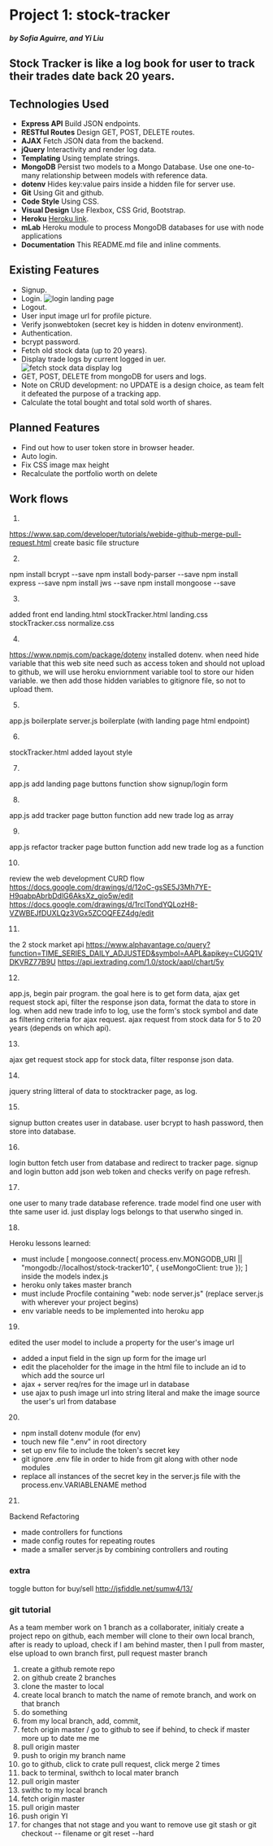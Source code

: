 # Project 1: stock-tracker
##### by Sofia Aguirre, and Yi Liu
## Stock Tracker is like a log book for user to track their trades date back 20 years.

## Technologies Used
- __Express API__ Build JSON endpoints.
- __RESTful Routes__ Design GET, POST, DELETE routes.
- __AJAX__ Fetch JSON data from the backend.
- __jQuery__ Interactivity and render log data.
- __Templating__ Using template strings.
- __MongoDB__ Persist two models to a Mongo Database. Use one one-to-many relationship between models with reference data.
- __dotenv__ Hides key:value pairs inside a hidden file for server use.
- __Git__ Using Git and github.
- __Code Style__ Using CSS.
- __Visual Design__ Use Flexbox, CSS Grid, Bootstrap.
- __Heroku__ [Heroku link](https://fast-beach-84181.herokuapp.com/).
- __mLab__ Heroku module to process MongoDB databases for use with node applications
- __Documentation__ This README.md file and inline comments. 

## Existing Features
- Signup.
- Login.
![login landing page](/public/images/landing-page-shot.png)
- Logout.
- User input image url for profile picture.
- Verify jsonwebtoken (secret key is hidden in dotenv environment).
- Authentication.
- bcrypt password.
- Fetch old stock data (up to 20 years).
- Display trade logs by current logged in uer.
![fetch stock data display log](/public/images/tracker-page-shot.png)
- GET, POST, DELETE from mongoDB for users and logs.
- Note on CRUD development: no UPDATE is a design choice, as team felt it defeated the purpose of a tracking app.
- Calculate the total bought and total sold worth of shares.

## Planned Features
- Find out how to user token store in browser header.
- Auto login.
- Fix CSS image max height
- Recalculate the portfolio worth on delete

## Work flows
1)
https://www.sap.com/developer/tutorials/webide-github-merge-pull-request.html
create basic file structure

2)
npm install bcrypt --save
npm install body-parser --save
npm install express --save
npm install jws --save
npm install mongoose --save

3)
added front end
landing.html
stockTracker.html
landing.css
stockTracker.css
normalize.css

4)
https://www.npmjs.com/package/dotenv
installed dotenv.
when need hide variable that this web site need such as access token and should not upload to github,
we will use heroku enviornment variable tool to store our hiden variable.
we then add those hidden variables to gitignore file, so not to upload them.

5)
app.js boilerplate
server.js boilerplate (with landing page html endpoint)

6)
stockTracker.html added layout style

7)
app.js add landing page buttons function show signup/login form

8)
app.js add tracker page button function add new trade log as array

9)
app.js refactor tracker page button function add new trade log as a function

10)
review the web development CURD flow
https://docs.google.com/drawings/d/12oC-gsSE5J3Mh7YE-H9qabpAbrbDdlG6AksXz_gjo5w/edit
https://docs.google.com/drawings/d/1rclTondYQLozH8-VZWBEJfDUXLQz3VGx5ZCOQFEZ4dg/edit

11)
the 2 stock market api
https://www.alphavantage.co/query?function=TIME_SERIES_DAILY_ADJUSTED&symbol=AAPL&apikey=CUGQ1VDKVRZ77B9U
https://api.iextrading.com/1.0/stock/aapl/chart/5y

12)
app.js, begin pair program.
the goal here is to get form data, ajax get request stock api, filter the response json data, format the data to store in log.
when add new trade info to log, use the form's stock symbol and date as filtering criteria for ajax request.
ajax request from stock data for 5 to 20 years (depends on which api).

13)
ajax get request stock app for stock data,
filter response json data.

14)
jquery string litteral of data to stocktracker page, as log.

15)
signup button creates user in database.
user bcrypt to hash password, then store into database.

16)
login button fetch user from database and redirect to tracker page.
signup and login button add json web token and checks verify on page refresh.

17)
one user to many trade database reference. trade model find one user with thte same user id.
just display logs belongs to that userwho singed in.

18) 
Heroku lessons learned:
- must include [ mongoose.connect( process.env.MONGODB_URI || "mongodb://localhost/stock-tracker10",  { useMongoClient: true }); ] inside the models index.js
- heroku only takes master branch
- must include Procfile containing "web: node server.js" (replace server.js with wherever your project begins)
- env variable needs to be implemented into heroku app

19) 
edited the user model to include a property for the user's image url
- added a input field in the sign up form for the image url
- edit the placeholder for the image in the html file to include an id to which add the source url
- ajax + server req/res for the image url in database
- use ajax to push image url into string literal and make the image source the user's url from database

20) 
- npm install dotenv module (for env)
- touch new file ".env" in root directory
- set up env file to include the token's secret key
- git ignore .env file in order to hide from git along with other node modules
- replace all instances of the secret key in the server.js file with the process.env.VARIABLENAME method

21) 
Backend Refactoring
- made controllers for functions
- made config routes for repeating routes
- made a smaller server.js by combining controllers and routing


### extra
toggle button for buy/sell
http://jsfiddle.net/sumw4/13/


### git tutorial
As a team member work on 1 branch as a collaborater, initialy create a project repo on github, each member will clone to their own local branch, after is ready to upload, check if I am behind master, then I pull from master, else upload to own branch first, pull request master branch
1) create a github remote repo
2) on github create 2 branches
3) clone the master to local
4) create local branch to match the name of remote branch, and work on that branch
5) do something
6) from my local branch, add, commit, 
7) fetch origin master / go to github to see if behind, to check if master more up to date me me
8) pull origin master
9) push to origin my branch name
10) go to github, click to crate pull request, click merge 2 times
11) back to terminal, swithch to local mater branch
12) pull origin master
13) swithc to my local branch
14) fetch origin master
15) pull origin master
16) push origin YI
17) for changes that not stage and you want to remove use git stash or git checkout -- filename or git reset --hard